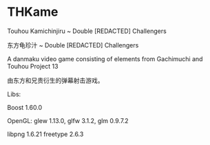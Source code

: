 # THKame
Touhou Kamichinjiru ~ Double [REDACTED] Challengers

东方龟珍汁 ~ Double [REDACTED] Challengers

A danmaku video game consisting of elements from Gachimuchi and Touhou Project 13

由东方和兄贵衍生的弹幕射击游戏。

Libs:

Boost 1.60.0

OpenGL:
  glew 1.13.0,
  glfw 3.1.2,
  glm 0.9.7.2
  
libpng 1.6.21
freetype 2.6.3